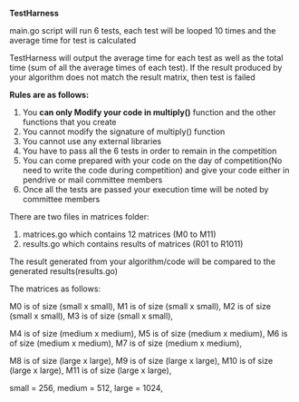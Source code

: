 **TestHarness**

main.go script will run 6 tests, each test will be looped 10 times and the average time for test is calculated

TestHarness will output the average time for each test as well as the total time (sum of all the average times of each test).
If the result produced by your algorithm does not match the result matrix, then test is failed

**Rules are as follows:**
1. You **can only Modify your code in multiply()** function and the other functions that you create
2. You cannot modify the signature of multiply() function
3. You cannot use any external libraries
4. You have to pass all the 6 tests in order to remain in the competition
5. You can come prepared with your code on the day of competition(No need to write the code during competition) and give your code either in pendrive or mail committee members
6. Once all the tests are passed your execution time will be noted by committee members

There are two files in matrices folder:
1. matrices.go which contains 12 matrices (M0 to M11)
2. results.go which contains results of matrices (R01 to R1011)
   
The result generated from your algorithm/code will be compared to the generated results(results.go)

The matrices as follows:

M0 is of size (small x small),
M1 is of size (small x small),
M2 is of size (small x small),
M3 is of size (small x small),

M4 is of size (medium x medium),
M5 is of size (medium x medium),
M6 is of size (medium x medium),
M7 is of size (medium x medium),

M8 is of size (large x large),
M9 is of size (large x large),
M10 is of size (large x large),
M11 is of size (large x large),

small  = 256,
medium = 512,
large  = 1024,



